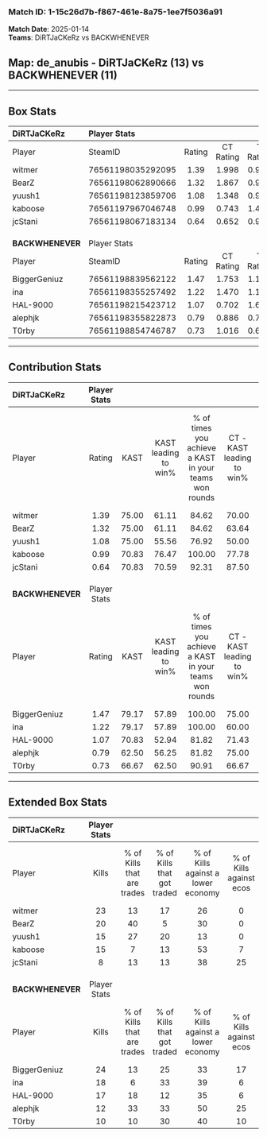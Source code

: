 ### Match ID: 1-15c26d7b-f867-461e-8a75-1ee7f5036a91  
**Match Date**: 2025-01-14  
**Teams**: DiRTJaCKeRz vs BACKWHENEVER  

## **Map**: de_anubis - DiRTJaCKeRz (13) vs BACKWHENEVER (11)  
---  

## Box Stats  

| **DiRTJaCKeRz**  | Player Stats      |        |           |          |       |      |       |         |        |      |     |
| :- | :- | :-: | :-: | :-: | :-: | :-: | :-: | :-: | :-: | :-: | :-: |
| Player           | SteamID           | Rating | CT Rating | T Rating | KAST  | ADR  | Kills | Assists | Deaths | K/D  | HS% |
| witmer           | 76561198035292095 |  1.39  |   1.998   |  0.954   | 75.00 | 97.2 |  23   |    4    |   17   | 1.35 | 47  |
| BearZ            | 76561198062890666 |  1.32  |   1.867   |  0.922   | 75.00 | 88.0 |  20   |    5    |   14   | 1.43 | 40  |
| yuush1           | 76561198123859706 |  1.08  |   1.348   |  0.945   | 75.00 | 75.8 |  15   |    5    |   15   | 1.00 | 53  |
| kaboose          | 76561197967046748 |  0.99  |   0.743   |  1.475   | 70.83 | 71.3 |  15   |    5    |   17   | 0.88 | 53  |
| jcStani          | 76561198067183134 |  0.64  |   0.652   |  0.984   | 70.83 | 54.1 |   8   |   10    |   20   | 0.40 | 50  |
|                  |                   |        |           |          |       |      |       |         |        |      |     |
|                  |                   |        |           |          |       |      |       |         |        |      |     |
|                  |                   |        |           |          |       |      |       |         |        |      |     |
| **BACKWHENEVER** | Player Stats      |        |           |          |       |      |       |         |        |      |     |
| Player           | SteamID           | Rating | CT Rating | T Rating | KAST  | ADR  | Kills | Assists | Deaths | K/D  | HS% |
| BiggerGeniuz     | 76561198839562122 |  1.47  |   1.753   |  1.188   | 79.17 | 90.7 |  24   |    2    |   15   | 1.60 | 29  |
| ina              | 76561198355257492 |  1.22  |   1.470   |  1.112   | 79.17 | 91.8 |  18   |    5    |   17   | 1.06 | 66  |
| HAL-9000         | 76561198215423712 |  1.07  |   0.702   |  1.658   | 70.83 | 69.1 |  17   |    3    |   16   | 1.06 | 52  |
| alephjk          | 76561198355822873 |  0.79  |   0.886   |  0.795   | 62.50 | 63.3 |  12   |    3    |   17   | 0.71 | 50  |
| T0rby            | 76561198854746787 |  0.73  |   1.016   |  0.693   | 66.67 | 61.9 |  10   |    6    |   18   | 0.56 | 70  |
---  

## Contribution Stats  

| **DiRTJaCKeRz**  | Player Stats |       |                      |                                                        |                           |                                                             |                          |                                                            |
| :- | :-: | :-: | :-: | :-: | :-: | :-: | :-: | :-: |
| Player           |    Rating    | KAST  | KAST leading to win% | % of times you achieve a KAST in your teams won rounds | CT - KAST leading to win% | CT - % of times you achieve a KAST in your teams won rounds | T - KAST leading to win% | T - % of times you achieve a KAST in your teams won rounds |
| witmer           |     1.39     | 75.00 |        61.11         |                         84.62                          |           70.00           |                           100.00                            |          50.00           |                           66.67                            |
| BearZ            |     1.32     | 75.00 |        61.11         |                         84.62                          |           63.64           |                           100.00                            |          57.14           |                           66.67                            |
| yuush1           |     1.08     | 75.00 |        55.56         |                         76.92                          |           50.00           |                            71.43                            |          62.50           |                           83.33                            |
| kaboose          |     0.99     | 70.83 |        76.47         |                         100.00                         |           77.78           |                           100.00                            |          75.00           |                           100.00                           |
| jcStani          |     0.64     | 70.83 |        70.59         |                         92.31                          |           87.50           |                           100.00                            |          55.56           |                           83.33                            |
|                  |              |       |                      |                                                        |                           |                                                             |                          |                                                            |
|                  |              |       |                      |                                                        |                           |                                                             |                          |                                                            |
|                  |              |       |                      |                                                        |                           |                                                             |                          |                                                            |
| **BACKWHENEVER** | Player Stats |       |                      |                                                        |                           |                                                             |                          |                                                            |
| Player           |    Rating    | KAST  | KAST leading to win% | % of times you achieve a KAST in your teams won rounds | CT - KAST leading to win% | CT - % of times you achieve a KAST in your teams won rounds | T - KAST leading to win% | T - % of times you achieve a KAST in your teams won rounds |
| BiggerGeniuz     |     1.47     | 79.17 |        57.89         |                         100.00                         |           75.00           |                           100.00                            |          45.45           |                           100.00                           |
| ina              |     1.22     | 79.17 |        57.89         |                         100.00                         |           60.00           |                           100.00                            |          55.56           |                           100.00                           |
| HAL-9000         |     1.07     | 70.83 |        52.94         |                         81.82                          |           71.43           |                            83.33                            |          40.00           |                           80.00                            |
| alephjk          |     0.79     | 62.50 |        56.25         |                         81.82                          |           75.00           |                           100.00                            |          37.50           |                           60.00                            |
| T0rby            |     0.73     | 66.67 |        62.50         |                         90.91                          |           66.67           |                           100.00                            |          57.14           |                           80.00                            |
---  

## Extended Box Stats  

| **DiRTJaCKeRz**  | Player Stats |                            |                            |                                    |                         |                              |                                 |        |                             |                                     |                          |                               |                            |
| :- | :-: | :-: | :-: | :-: | :-: | :-: | :-: | :-: | :-: | :-: | :-: | :-: | :-: |
| Player           |    Kills     | % of Kills that are trades | % of Kills that got traded | % of Kills against a lower economy | % of Kills against ecos | % of Kills that are flawless | % of Kills that are close duels | Deaths | % of Deaths that get traded | % of Deaths against a lower economy | % of Deaths against ecos | % of Deaths that are flawless | % of Deaths that are close |
| witmer           |      23      |             13             |             17             |                 26                 |            0            |              65              |                0                |   17   |             29              |                 29                  |            0             |              76               |             12             |
| BearZ            |      20      |             40             |             5              |                 30                 |            0            |              60              |                5                |   14   |             21              |                 14                  |            0             |              50               |             14             |
| yuush1           |      15      |             27             |             20             |                 13                 |            0            |              80              |                0                |   15   |             13              |                 33                  |            7             |              60               |             13             |
| kaboose          |      15      |             7              |             13             |                 53                 |            7            |              80              |                7                |   17   |             12              |                 18                  |            0             |              65               |             6              |
| jcStani          |      8       |             13             |             13             |                 38                 |           25            |              75              |               13                |   20   |             40              |                 20                  |            0             |              65               |             10             |
|                  |              |                            |                            |                                    |                         |                              |                                 |        |                             |                                     |                          |                               |                            |
|                  |              |                            |                            |                                    |                         |                              |                                 |        |                             |                                     |                          |                               |                            |
|                  |              |                            |                            |                                    |                         |                              |                                 |        |                             |                                     |                          |                               |                            |
| **BACKWHENEVER** | Player Stats |                            |                            |                                    |                         |                              |                                 |        |                             |                                     |                          |                               |                            |
| Player           |    Kills     | % of Kills that are trades | % of Kills that got traded | % of Kills against a lower economy | % of Kills against ecos | % of Kills that are flawless | % of Kills that are close duels | Deaths | % of Deaths that get traded | % of Deaths against a lower economy | % of Deaths against ecos | % of Deaths that are flawless | % of Deaths that are close |
| BiggerGeniuz     |      24      |             13             |             25             |                 33                 |           17            |              71              |               13                |   15   |              0              |                 13                  |            0             |              73               |             0              |
| ina              |      18      |             6              |             33             |                 39                 |            6            |              67              |               11                |   17   |             18              |                 29                  |            12            |              65               |             6              |
| HAL-9000         |      17      |             18             |             12             |                 35                 |            6            |              53              |               12                |   16   |             31              |                 19                  |            6             |              75               |             0              |
| alephjk          |      12      |             33             |             33             |                 50                 |           25            |              58              |                8                |   17   |             12              |                 24                  |            12            |              71               |             6              |
| T0rby            |      10      |             10             |             30             |                 40                 |           10            |              70              |               10                |   18   |             11              |                 22                  |            6             |              67               |             6              |
